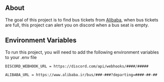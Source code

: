 ## About

The goal of this project is to find bus tickets from [Alibaba](https://alibaba.ir), when bus tickets are full, this project can alert you on discord when a bus seat is empty.



## Environment Variables

To run this project, you will need to add the following environment variables to your .env file

`DISCORD_WEBHOOK_URL = https://discord.com/api/webhooks/####/#####`

`ALIBABA_URL = https://www.alibaba.ir/bus/###-###?departing=####-##-##`

